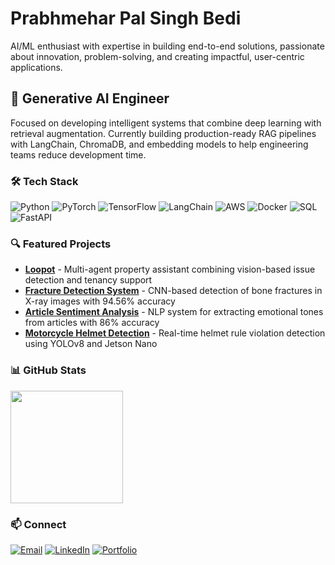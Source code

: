 # Prabhmehar Pal Singh Bedi  
AI/ML enthusiast with expertise in building end-to-end solutions, passionate about innovation, problem-solving, and creating impactful, user-centric applications.

## 🤖 Generative AI Engineer
Focused on developing intelligent systems that combine deep learning with retrieval augmentation. Currently building production-ready RAG pipelines with LangChain, ChromaDB, and embedding models to help engineering teams reduce development time.

### 🛠️ Tech Stack
![Python](https://img.shields.io/badge/-Python-3776AB?style=flat-square&logo=python&logoColor=white)
![PyTorch](https://img.shields.io/badge/-PyTorch-EE4C2C?style=flat-square&logo=pytorch&logoColor=white)
![TensorFlow](https://img.shields.io/badge/-TensorFlow-FF6F00?style=flat-square&logo=tensorflow&logoColor=white)
![LangChain](https://img.shields.io/badge/-LangChain-121D33?style=flat-square&logo=chainlink&logoColor=white)
![AWS](https://img.shields.io/badge/-AWS-232F3E?style=flat-square&logo=amazon-aws&logoColor=white)
![Docker](https://img.shields.io/badge/-Docker-2496ED?style=flat-square&logo=docker&logoColor=white)
![SQL](https://img.shields.io/badge/-SQL-4479A1?style=flat-square&logo=mysql&logoColor=white)
![FastAPI](https://img.shields.io/badge/-FastAPI-009688?style=flat-square&logo=fastapi&logoColor=white)

### 🔍 Featured Projects
- **[Loopot](https://github.com/prabhmeharbedi/pl)** - Multi-agent property assistant combining vision-based issue detection and tenancy support
- **[Fracture Detection System](https://github.com/prabhmeharbedi/fracture-detection)** - CNN-based detection of bone fractures in X-ray images with 94.56% accuracy
- **[Article Sentiment Analysis](https://github.com/prabhmeharbedi/Article-Sentiment-Analysis)** - NLP system for extracting emotional tones from articles with 86% accuracy
- **[Motorcycle Helmet Detection](https://github.com/prabhmeharbedi/helmet-detection)** - Real-time helmet rule violation detection using YOLOv8 and Jetson Nano

### 📊 GitHub Stats
<a href="https://github.com/prabhmeharbedi">
  <img height="180em" src="https://github-readme-stats.vercel.app/api/top-langs/?username=prabhmeharbedi&layout=compact&theme=react" />
</a>

### 📫 Connect
[![Email](https://img.shields.io/badge/-Email-D14836?style=flat-square&logo=gmail&logoColor=white)](mailto:prabhmehar2509@gmail.com)
[![LinkedIn](https://img.shields.io/badge/-LinkedIn-0077B5?style=flat-square&logo=linkedin&logoColor=white)](https://www.linkedin.com/in/prabhmeharbedi/)
[![Portfolio](https://img.shields.io/badge/-Portfolio-000000?style=flat-square&logo=react&logoColor=white)](https://prabhmeharbedi.in)
